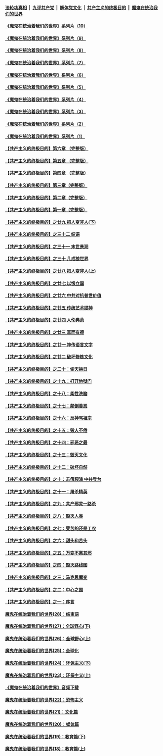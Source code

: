 

####  [法轮功真相](../../../../basic/blob/master/README.md?t=09051531) &nbsp;|&nbsp; [九评共产党](../../../../9ping.md/blob/master/README.md?t=09051531) &nbsp;|&nbsp; [解体党文化](../../../../jtdwh.md/blob/master/README.md?t=09051531)  &nbsp;|&nbsp; [共产主义的终极目的](../../../../gczydzjmd.md/blob/master/README.md?t=09051531) &nbsp;|&nbsp; [魔鬼在统治我们的世界](../../../../mgztzwmdsj.md/blob/master/README.md?t=09051531) 

#### [《魔鬼在统治着我们的世界》系列片（10）](../pages/nsc422/n12292670.md?t=09051531) 

#### [《魔鬼在统治着我们的世界》系列片（9）](../pages/nsc422/n12290859.md?t=09051531) 

#### [《魔鬼在统治着我们的世界》系列片（8）](../pages/nsc422/n12287445.md?t=09051531) 

#### [《魔鬼在统治着我们的世界》系列片（7）](../pages/nsc422/n12283425.md?t=09051531) 

#### [《魔鬼在统治着我们的世界》系列片（6）](../pages/nsc422/n12282314.md?t=09051531) 

#### [《魔鬼在统治着我们的世界》系列片（5）](../pages/nsc422/n12281419.md?t=09051531) 

#### [《魔鬼在统治着我们的世界》系列片（4）](../pages/nsc422/n12274024.md?t=09051531) 

#### [《魔鬼在统治着我们的世界》系列片（3）](../pages/nsc422/n12271322.md?t=09051531) 

#### [《魔鬼在统治着我们的世界》系列片（2）](../pages/nsc422/n12269049.md?t=09051531) 

#### [《魔鬼在统治着我们的世界》系列片（1）](../pages/nsc422/n12267575.md?t=09051531) 

#### [【共产主义的终极目的】第六章 （完整版）](../pages/nsc422/n11428913.md?t=09051531) 

#### [【共产主义的终极目的】第五章 （完整版）](../pages/nsc422/n11428912.md?t=09051531) 

#### [【共产主义的终极目的】第四章 （完整版）](../pages/nsc422/n11428907.md?t=09051531) 

#### [【共产主义的终极目的】第三章（完整版）](../pages/nsc422/n11428848.md?t=09051531) 

#### [【共产主义的终极目的】第二章（完整版）](../pages/nsc422/n11428831.md?t=09051531) 

#### [【共产主义的终极目的】第一章（完整版）](../pages/nsc422/n11417651.md?t=09051531) 

#### [【共产主义的终极目的】之廿九 把人变非人(下)](../pages/nsc422/n11344140.md?t=09051531) 

#### [【共产主义的终极目的】之三十二 结语](../pages/nsc422/n11360535.md?t=09051531) 

#### [【共产主义的终极目的】之三十一 末世景观](../pages/nsc422/n11351129.md?t=09051531) 

#### [【共产主义的终极目的】之三十 几成狼世界](../pages/nsc422/n11348280.md?t=09051531) 

#### [【共产主义的终极目的】之廿八 把人变非人(上)](../pages/nsc422/n11340492.md?t=09051531) 

#### [【共产主义的终极目的】之廿七 以恨立国](../pages/nsc422/n11336944.md?t=09051531) 

#### [【共产主义的终极目的】之廿六 中共对抗普世价值](../pages/nsc422/n11324785.md?t=09051531) 

#### [【共产主义的终极目的】之廿五 传统艺术颂神](../pages/nsc422/n11296396.md?t=09051531) 

#### [【共产主义的终极目的】之廿四 人伦典范](../pages/nsc422/n11296397.md?t=09051531) 

#### [【共产主义的终极目的】之廿三 富而有德](../pages/nsc422/n11283598.md?t=09051531) 

#### [【共产主义的终极目的】之廿一 神传语言文字](../pages/nsc422/n11263265.md?t=09051531) 

#### [【共产主义的终极目的】之廿二 破坏修炼文化](../pages/nsc422/n11245728.md?t=09051531) 

#### [【共产主义的终极目的】之二十：偷天换日](../pages/nsc422/n11238846.md?t=09051531) 

#### [【共产主义的终极目的】之十九：打开地狱门](../pages/nsc422/n11206376.md?t=09051531) 

#### [【共产主义的终极目的】之十八：柔性洗脑](../pages/nsc422/n11199994.md?t=09051531) 

#### [【共产主义的终极目的】之十七：颠倒善恶](../pages/nsc422/n11179782.md?t=09051531) 

#### [【共产主义的终极目的】之十六：反神骂祖宗](../pages/nsc422/n11166798.md?t=09051531) 

#### [【共产主义的终极目的】之十五：毁人不倦](../pages/nsc422/n11166792.md?t=09051531) 

#### [【共产主义的终极目的】之十四：邪恶之最](../pages/nsc422/n11150249.md?t=09051531) 

#### [【共产主义的终极目的】之十三：毁灭文化](../pages/nsc422/n11135227.md?t=09051531) 

#### [【共产主义的终极目的】之十二：破坏自然](../pages/nsc422/n11135214.md?t=09051531) 

#### [【共产主义的终极目的】之十：苏俄预演 中共登台](../pages/nsc422/n11118424.md?t=09051531) 

#### [【共产主义的终极目的】之十一：屠杀精英](../pages/nsc422/n11118442.md?t=09051531) 

#### [【共产主义的终极目的】之九：共产邪灵一路杀](../pages/nsc422/n11114139.md?t=09051531) 

#### [【共产主义的终极目的】之八：毁灭人类](../pages/nsc422/n11108503.md?t=09051531) 

#### [【共产主义的终极目的】之七：受苦的还是工农](../pages/nsc422/n11101809.md?t=09051531) 

#### [【共产主义的终极目的】之六：甜头和苦头](../pages/nsc422/n11096971.md?t=09051531) 

#### [【共产主义的终极目的】之五：万变不离其邪](../pages/nsc422/n11091285.md?t=09051531) 

#### [【共产主义的终极目的】之四：毁灭路线图](../pages/nsc422/n11086284.md?t=09051531) 

#### [【共产主义的终极目的】之三：马克思魔变](../pages/nsc422/n11061941.md?t=09051531) 

#### [【共产主义的终极目的】之二：中心之国](../pages/nsc422/n11047728.md?t=09051531) 

#### [【共产主义的终极目的】之一：序言](../pages/nsc422/n11086077.md?t=09051531) 

#### [魔鬼在统治着我们的世界(28)：结束语](../pages/nsc422/n10936246.md?t=09051531) 

#### [魔鬼在统治着我们的世界(27)：全球野心(下)](../pages/nsc422/n10928319.md?t=09051531) 

#### [魔鬼在统治着我们的世界(26)：全球野心(上)](../pages/nsc422/n10900318.md?t=09051531) 

#### [魔鬼在统治着我们的世界(25)：全球化](../pages/nsc422/n10788205.md?t=09051531) 

#### [魔鬼在统治着我们的世界(24)：环保主义(下)](../pages/nsc422/n10695307.md?t=09051531) 

#### [魔鬼在统治着我们的世界(23)：环保主义(上)](../pages/nsc422/n10688613.md?t=09051531) 

#### [《魔鬼在统治着我们的世界》音频下载](../pages/nsc422/n10635553.md?t=09051531) 

#### [魔鬼在统治着我们的世界(22)：恐怖主义](../pages/nsc422/n10614727.md?t=09051531) 

#### [魔鬼在统治着我们的世界(21)：文化篇](../pages/nsc422/n10597706.md?t=09051531) 

#### [魔鬼在统治着我们的世界(20)：媒体篇](../pages/nsc422/n10586579.md?t=09051531) 

#### [魔鬼在统治着我们的世界(19)：教育篇(下)](../pages/nsc422/n10564808.md?t=09051531) 

#### [魔鬼在统治着我们的世界(18)：教育篇(上)](../pages/nsc422/n10526970.md?t=09051531) 

